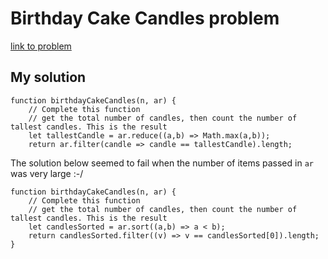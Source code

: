 # Birthday Cake Candles problem

[link to problem]()

## My solution 

```
function birthdayCakeCandles(n, ar) {
    // Complete this function
    // get the total number of candles, then count the number of tallest candles. This is the result
    let tallestCandle = ar.reduce((a,b) => Math.max(a,b));
    return ar.filter(candle => candle == tallestCandle).length;
```

The solution below seemed to fail when the number of items passed in ```ar``` was very large :-/

```
function birthdayCakeCandles(n, ar) {
    // Complete this function
    // get the total number of candles, then count the number of tallest candles. This is the result
    let candlesSorted = ar.sort((a,b) => a < b);
    return candlesSorted.filter((v) => v == candlesSorted[0]).length;
}
```
